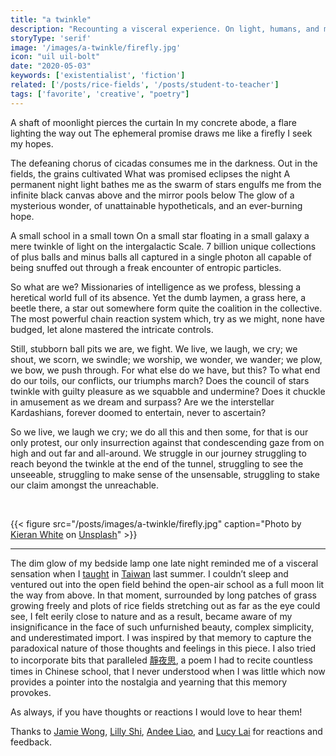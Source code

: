 ```yaml
---
title: "a twinkle"
description: "Recounting a visceral experience. On light, humans, and meaning."
storyType: 'serif'
image: '/images/a-twinkle/firefly.jpg'
icon: "uil uil-bolt"
date: "2020-05-03"
keywords: ['existentialist', 'fiction']
related: ['/posts/rice-fields', '/posts/student-to-teacher']
tags: ['favorite', 'creative', "poetry"]
---
```


A shaft of moonlight pierces the curtain
In my concrete abode, a flare lighting the way out
The ephemeral promise draws me
like a firefly I seek my hopes.

The defeaning chorus of cicadas
consumes me in the darkness.
Out in the fields, the grains cultivated
What was promised eclipses the night
A permanent night light bathes me
as the swarm of stars engulfs me
from the infinite black canvas above
and the mirror pools below
The glow of a mysterious wonder,
of unattainable hypotheticals, and an ever-burning hope.

A small school in a small town
On a small star floating in a small galaxy
a mere twinkle of light on the intergalactic Scale.
7 billion unique collections of plus balls and minus balls
all captured in a single photon
all capable of being snuffed out
through a freak encounter of entropic particles.

So what are we?
Missionaries of intelligence as we profess,
blessing a heretical world full of its absence.
Yet the dumb laymen,
a grass here, a beetle there, a star out somewhere
form quite the coalition in the collective.
The most powerful chain reaction system
which, try as we might, none have budged,
let alone mastered the intricate controls.

Still, stubborn ball pits we are, we fight.
We live, we laugh, we cry;
we shout, we scorn, we swindle;
we worship, we wonder, we wander;
we plow, we bow, we push through.
For what else do we have, but this?
To what end do our toils, our conflicts, our triumphs march?
Does the council of stars twinkle with guilty pleasure as we squabble and undermine?
Does it chuckle in amusement as we dream and surpass?
Are we the interstellar Kardashians,
forever doomed to entertain, never to ascertain?

So we live, we laugh we cry;
we do all this and then some,
for that is our only protest,
our only insurrection against that condescending gaze
from on high and out far and all-around.
We struggle in our journey
struggling to reach beyond the twinkle at the end of the tunnel,
struggling to see the unseeable,
struggling to make sense of the unsensable,
struggling to stake our claim amongst the unreachable.

<br/>

{{< figure src="/posts/images/a-twinkle/firefly.jpg" caption="Photo by [Kieran White](https://unsplash.com/@kierancwhite?utm_source=unsplash&utm_medium=referral&utm_content=creditCopyText) on [Unsplash](https://unsplash.com/s/photos/twinkle?utm_source=unsplash&utm_medium=referral&utm_content=creditCopyText)" >}}

---

The dim glow of my bedside lamp one late night reminded me of a visceral sensation when I [taught](/posts/student-to-teacher) in [Taiwan](/posts/rice-fields) last summer. I couldn’t sleep and ventured out into the open field behind the open-air school as a full moon lit the way from above. In that moment, surrounded by long patches of grass growing freely and plots of rice fields stretching out as far as the eye could see, I felt eerily close to nature and as a result, became aware of my insignificance in the face of such unfurnished beauty, complex simplicity, and underestimated import. I was inspired by that memory to capture the paradoxical nature of those thoughts and feelings in this piece. I also tried to incorporate bits that paralleled [靜夜思](https://en.wikipedia.org/wiki/Quiet_Night_Thought), a poem I had to recite countless times in Chinese school, that I never understood when I was little which now provides a pointer into the nostalgia and yearning that this memory provokes.

As always, if you have thoughts or reactions I would love to hear them!

Thanks to [Jamie Wong](http://jamie-wong.com/), [Lilly Shi](https://shiwolfblog.wordpress.com/), [Andee Liao](https://medium.com/@andeeliao), and [Lucy Lai](https://lucyblogs.wordpress.com/) for reactions and feedback.
